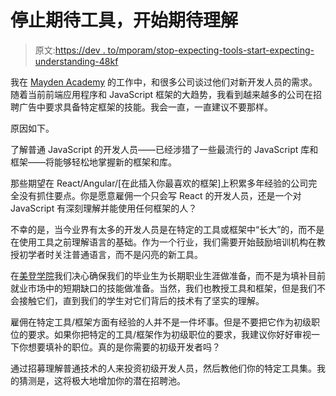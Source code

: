 # 停止期待工具，开始期待理解

> 原文:[https://dev . to/mporam/stop-expecting-tools-start-expecting-understanding-48kf](https://dev.to/mporam/stop-expecting-tools-start-expecting-understanding-48kf)

我在 [Mayden Academy](https://maydenacademy.co.uk) 的工作中，和很多公司谈过他们对新开发人员的需求。随着当前前端应用程序和 JavaScript 框架的大趋势，我看到越来越多的公司在招聘广告中要求具备特定框架的技能。我会一直，一直建议不要那样。

原因如下。

了解普通 JavaScript 的开发人员——已经涉猎了一些最流行的 JavaScript 库和框架——将能够轻松地掌握新的框架和库。

那些期望在 React/Angular/[在此插入你最喜欢的框架]上积累多年经验的公司完全没有抓住要点。你是愿意雇佣一个只会写 React 的开发人员，还是一个对 JavaScript 有深刻理解并能使用任何框架的人？

不幸的是，当今业界有太多的开发人员是在特定的工具或框架中“长大”的，而不是在使用工具之前理解语言的基础。作为一个行业，我们需要开始鼓励培训机构在教授初学者时关注普通语言，而不是闪亮的新工具。

在[美登学院](https://maydenacademy.co.uk)我们决心确保我们的毕业生为长期职业生涯做准备，而不是为填补目前就业市场中的短期缺口的技能做准备。当然，我们也教授工具和框架，但是我们不会接触它们，直到我们的学生对它们背后的技术有了坚实的理解。

雇佣在特定工具/框架方面有经验的人并不是一件坏事。但是不要把它作为初级职位的要求。如果你把特定的工具/框架作为初级职位的要求，我建议你好好审视一下你想要填补的职位。真的是你需要的初级开发者吗？

通过招募理解普通技术的人来投资初级开发人员，然后教他们你的特定工具集。我的猜测是，这将极大地增加你的潜在招聘池。